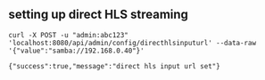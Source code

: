 ## setting up direct HLS streaming

```
curl -X POST -u "admin:abc123" 'localhost:8080/api/admin/config/directhlsinputurl' --data-raw '{"value":"samba://192.168.0.40"}'
```

```
{"success":true,"message":"direct hls input url set"}
```